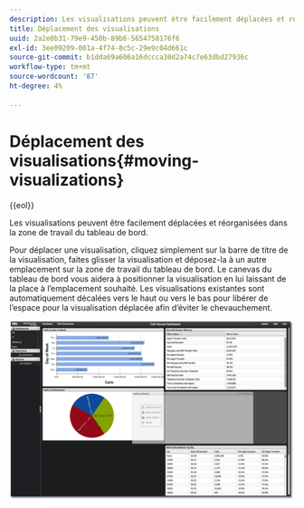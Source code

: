 ```yaml
---
description: Les visualisations peuvent être facilement déplacées et réorganisées dans la zone de travail du tableau de bord.
title: Déplacement des visualisations
uuid: 2a2e0b31-79e9-450b-89b6-5654758176f6
exl-id: 3ee09209-081a-4f74-8c5c-29e9c04d661c
source-git-commit: b1dda69a606a16dccca30d2a74c7e63dbd27936c
workflow-type: tm+mt
source-wordcount: '87'
ht-degree: 4%

---
```


# Déplacement des visualisations{#moving-visualizations}

{{eol}}

Les visualisations peuvent être facilement déplacées et réorganisées dans la zone de travail du tableau de bord.

Pour déplacer une visualisation, cliquez simplement sur la barre de titre de la visualisation, faites glisser la visualisation et déposez-la à un autre emplacement sur la zone de travail du tableau de bord. Le canevas du tableau de bord vous aidera à positionner la visualisation en lui laissant de la place à l’emplacement souhaité. Les visualisations existantes sont automatiquement décalées vers le haut ou vers le bas pour libérer de l’espace pour la visualisation déplacée afin d’éviter le chevauchement.

![](assets/move_visual.png)

